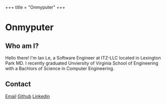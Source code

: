 +++
title = "Onmyputer"
+++
# Onmyputer

## Who am I?
Hello there! I'm Ian Le, a Software Engineer at ITZ-LLC located in Lexington Park MD. I recently graduated Unviersity of Virginia School of Engineering with a Bachlors of Science in Computer Engineering.

## Contact
[Email](mailto:contact@onmyputer.com)
[Github](https://github.com/CowZix)
[Linkedin](https://www.linkedin.com/in/ian-le-685907231)